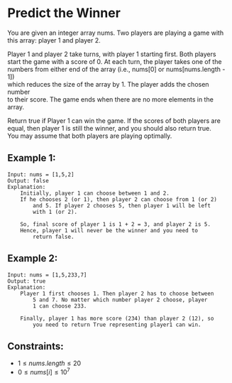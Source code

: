 # Predict the Winner

You are given an integer array nums. Two players are playing a game with  
this array: player 1 and player 2.

Player 1 and player 2 take turns, with player 1 starting first. Both players  
start the game with a score of 0. At each turn, the player takes one of the  
numbers from either end of the array (i.e., nums[0] or nums[nums.length - 1])  
which reduces the size of the array by 1. The player adds the chosen number  
to their score. The game ends when there are no more elements in the array.

Return true if Player 1 can win the game. If the scores of both players are  
equal, then player 1 is still the winner, and you should also return true.  
You may assume that both players are playing optimally.

 

## Example 1:

    Input: nums = [1,5,2]
    Output: false
    Explanation: 
        Initially, player 1 can choose between 1 and 2. 
        If he chooses 2 (or 1), then player 2 can choose from 1 (or 2)  
            and 5. If player 2 chooses 5, then player 1 will be left 
            with 1 (or 2). 

        So, final score of player 1 is 1 + 2 = 3, and player 2 is 5. 
        Hence, player 1 will never be the winner and you need to 
            return false.

## Example 2:

    Input: nums = [1,5,233,7]
    Output: true
    Explanation: 
        Player 1 first chooses 1. Then player 2 has to choose between 
            5 and 7. No matter which number player 2 choose, player 
            1 can choose 233.

        Finally, player 1 has more score (234) than player 2 (12), so 
            you need to return True representing player1 can win.
        
        

## Constraints:

* $1 \le nums.length \le 20$
* $0 \le nums[i] \le 10^7$

